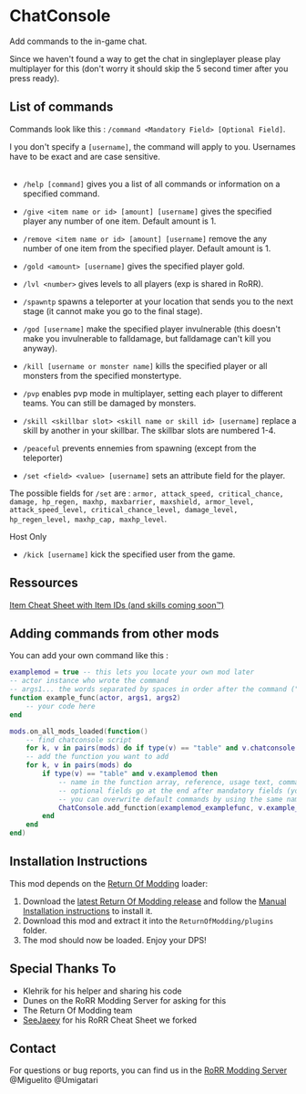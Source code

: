 # ChatConsole

Add commands to the in-game chat.

Since we haven't found a way to get the chat in singleplayer please play multiplayer for this (don't worry it should skip the 5 second timer after you press ready). 

## List of commands

Commands look like this : ```/command <Mandatory Field> [Optional Field]```.

I you don't specify a ```[username]```, the command will apply to you. Usernames have to be exact and are case sensitive.
<br><br>

* ```/help [command]``` gives you a list of all commands or information on a specified command.
* ```/give <item name or id> [amount] [username]``` gives the specified player any number of one item. Default amount is 1.
* ```/remove <item name or id> [amount] [username]``` remove the any number of one item from the specified player. Default amount is 1.
* ```/gold <amount> [username]``` gives the specified player gold.
* ```/lvl <number>``` gives levels to all players (exp is shared in RoRR).
* ```/spawntp``` spawns a teleporter at your location that sends you to the next stage (it cannot make you go to the final stage).
* ```/god [username]``` make the specified player invulnerable (this doesn't make you invulnerable to falldamage, but falldamage can't kill you anyway).
* ```/kill [username or monster name]``` kills the specified player or all monsters from the specified monstertype.
* ```/pvp``` enables pvp mode in multiplayer, setting each player to different teams. You can still be damaged by monsters.
* ```/skill <skillbar slot> <skill name or skill id> [username]``` replace a skill by another in your skillbar. The skillbar slots are numbered 1-4.
* ```/peaceful``` prevents ennemies from spawning (except from the teleporter)


* ```/set <field> <value> [username]``` sets an attribute field for the player.

The possible fields for ```/set``` are : ```armor, attack_speed, critical_chance, damage, hp_regen, maxhp, maxbarrier, maxshield, armor_level, attack_speed_level, critical_chance_level, damage_level, hp_regen_level, maxhp_cap, maxhp_level```.

Host Only
* ```/kick [username]``` kick the specified user from the game.


## Ressources 

[Item Cheat Sheet with Item IDs (and skills coming soon™)](https://lovebetween.github.io/rorritemcheatsheet/)

## Adding commands from other mods

You can add your own command like this :

```lua
examplemod = true -- this lets you locate your own mod later
-- actor instance who wrote the command
-- args1... the words separated by spaces in order after the command ("/command args1 args2 args3 ..."). These are strings containing any non-space characters
function example_func(actor, args1, args2)
    -- your code here
end

mods.on_all_mods_loaded(function() 
    -- find chatconsole script
    for k, v in pairs(mods) do if type(v) == "table" and v.chatconsole then ChatConsole = v end end 
    -- add the function you want to add
    for k, v in pairs(mods) do
        if type(v) == "table" and v.examplemod then 
            -- name in the function array, reference, usage text, command ("/example")
            -- optional fields go at the end after mandatory fields (you can avoid doing this if you know what you're doing)
            -- you can overwrite default commands by using the same name (here examplemod_examplefunc)
            ChatConsole.add_function(examplemod_examplefunc, v.example_func, "example", "<y>/example <example mandatory field> [example optional field]")
        end 
    end
end)
```

## Installation Instructions
This mod depends on the [Return Of Modding](https://github.com/return-of-modding/ReturnOfModding) loader:
1. Download the [latest Return Of Modding release](https://github.com/return-of-modding/ReturnOfModding/releases) and follow the [Manual Installation instructions](https://github.com/return-of-modding/ReturnOfModding#manual-installation) to install it.
2. Download this mod and extract it into the `ReturnOfModding/plugins` folder.
3. The mod should now be loaded. Enjoy your DPS!

## Special Thanks To
* Klehrik for his helper and sharing his code
* Dunes on the RoRR Modding Server for asking for this
* The Return Of Modding team
* [SeeJaeey](https://github.com/SeeJaeey) for his RoRR Cheat Sheet we forked

## Contact
For questions or bug reports, you can find us in the [RoRR Modding Server](https://discord.gg/VjS57cszMq) @Miguelito @Umigatari
